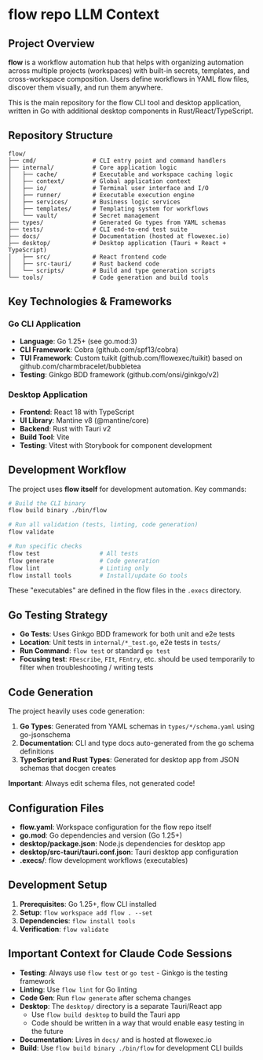 # flow repo LLM Context

## Project Overview

**flow** is a workflow automation hub that helps with organizing automation across multiple projects (workspaces) with built-in secrets, templates, and cross-workspace composition. Users define workflows in YAML flow files, discover them visually, and run them anywhere.

This is the main repository for the flow CLI tool and desktop application, written in Go with additional desktop components in Rust/React/TypeScript.

## Repository Structure

```
flow/
├── cmd/                # CLI entry point and command handlers
├── internal/           # Core application logic
│   ├── cache/          # Executable and workspace caching logic  
│   ├── context/        # Global application context
│   ├── io/             # Terminal user interface and I/O
│   ├── runner/         # Executable execution engine
│   ├── services/       # Business logic services
│   ├── templates/      # Templating system for workflows
│   └── vault/          # Secret management
├── types/              # Generated Go types from YAML schemas
├── tests/              # CLI end-to-end test suite
├── docs/               # Documentation (hosted at flowexec.io)
├── desktop/            # Desktop application (Tauri + React + TypeScript)
│   ├── src/            # React frontend code
│   ├── src-tauri/      # Rust backend code
│   └── scripts/        # Build and type generation scripts
└── tools/              # Code generation and build tools
```

## Key Technologies & Frameworks

### Go CLI Application
- **Language**: Go 1.25+ (see go.mod:3)
- **CLI Framework**: Cobra (github.com/spf13/cobra)
- **TUI Framework**: Custom tuikit (github.com/flowexec/tuikit) based on github.com/charmbracelet/bubbletea 
- **Testing**: Ginkgo BDD framework (github.com/onsi/ginkgo/v2)

### Desktop Application  
- **Frontend**: React 18 with TypeScript
- **UI Library**: Mantine v8 (@mantine/core)
- **Backend**: Rust with Tauri v2
- **Build Tool**: Vite
- **Testing**: Vitest with Storybook for component development

## Development Workflow

The project uses **flow itself** for development automation. Key commands:

```bash
# Build the CLI binary
flow build binary ./bin/flow

# Run all validation (tests, linting, code generation)
flow validate

# Run specific checks
flow test                 # All tests
flow generate             # Code generation  
flow lint                 # Linting only
flow install tools        # Install/update Go tools
```

These "executables" are defined in the flow files in the `.execs` directory.

## Go Testing Strategy

- **Go Tests**: Uses Ginkgo BDD framework for both unit and e2e tests
- **Location**: Unit tests in `internal/*_test.go`, e2e tests in `tests/`
- **Run Command**: `flow test` or standard `go test`
- **Focusing test**: `FDescribe`, `FIt`, `FEntry`, etc. should be used temporarily to filter when troubleshooting / writing tests

## Code Generation

The project heavily uses code generation:

1. **Go Types**: Generated from YAML schemas in `types/*/schema.yaml` using go-jsonschema
2. **Documentation**: CLI and type docs auto-generated from the go schema definitions
3. **TypeScript and Rust Types**: Generated for desktop app from JSON schemas that docgen creates

**Important**: Always edit schema files, not generated code!

## Configuration Files

- **flow.yaml**: Workspace configuration for the flow repo itself
- **go.mod**: Go dependencies and version (Go 1.25+)
- **desktop/package.json**: Node.js dependencies for desktop app
- **desktop/src-tauri/tauri.conf.json**: Tauri desktop app configuration
- **.execs/**: flow development workflows (executables)

## Development Setup

1. **Prerequisites**: Go 1.25+, flow CLI installed
2. **Setup**: `flow workspace add flow . --set`
3. **Dependencies**: `flow install tools`
4. **Verification**: `flow validate`

## Important Context for Claude Code Sessions

- **Testing**: Always use `flow test` or `go test` - Ginkgo is the testing framework
- **Linting**: Use `flow lint` for Go linting
- **Code Gen**: Run `flow generate` after schema changes
- **Desktop**: The `desktop/` directory is a separate Tauri/React app
  - Use `flow build desktop` to build the Tauri app
  - Code should be written in a way that would enable easy testing in the future
- **Documentation**: Lives in `docs/` and is hosted at flowexec.io
- **Build**: Use `flow build binary ./bin/flow` for development CLI builds
